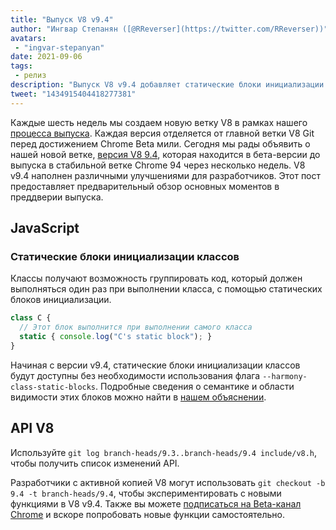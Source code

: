 ```yaml
---
title: "Выпуск V8 v9.4"
author: "Ингвар Степанян ([@RReverser](https://twitter.com/RReverser))"
avatars: 
 - "ingvar-stepanyan"
date: 2021-09-06
tags: 
 - релиз
description: "Выпуск V8 v9.4 добавляет статические блоки инициализации классов в JavaScript."
tweet: "1434915404418277381"
---
```

Каждые шесть недель мы создаем новую ветку V8 в рамках нашего [процесса выпуска](https://v8.dev/docs/release-process). Каждая версия отделяется от главной ветки V8 Git перед достижением Chrome Beta мили. Сегодня мы рады объявить о нашей новой ветке, [версия V8 9.4](https://chromium.googlesource.com/v8/v8.git/+log/branch-heads/9.4), которая находится в бета-версии до выпуска в стабильной ветке Chrome 94 через несколько недель. V8 v9.4 наполнен различными улучшениями для разработчиков. Этот пост предоставляет предварительный обзор основных моментов в преддверии выпуска.

<!--truncate-->
## JavaScript

### Статические блоки инициализации классов

Классы получают возможность группировать код, который должен выполняться один раз при выполнении класса, с помощью статических блоков инициализации.

```javascript
class C {
  // Этот блок выполнится при выполнении самого класса
  static { console.log("C's static block"); }
}
```

Начиная с версии v9.4, статические блоки инициализации классов будут доступны без необходимости использования флага `--harmony-class-static-blocks`. Подробные сведения о семантике и области видимости этих блоков можно найти в [нашем объяснении](https://v8.dev/features/class-static-initializer-blocks).

## API V8

Используйте `git log branch-heads/9.3..branch-heads/9.4 include/v8.h`, чтобы получить список изменений API.

Разработчики с активной копией V8 могут использовать `git checkout -b 9.4 -t branch-heads/9.4`, чтобы экспериментировать с новыми функциями в V8 v9.4. Также вы можете [подписаться на Beta-канал Chrome](https://www.google.com/chrome/browser/beta.html) и вскоре попробовать новые функции самостоятельно.
